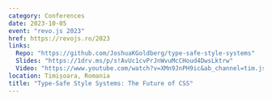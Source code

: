 ```yaml
---
category: Conferences
date: 2023-10-05
event: "revo.js 2023"
href: https://revojs.ro/2023
links:
  Repo: "https://github.com/JoshuaKGoldberg/type-safe-style-systems"
  Slides: "https://1drv.ms/p/s!AvUc1cvPrJnWvuMcCHoud4DwsLktrw"
  Video: "https://www.youtube.com/watch?v=XMn9JnPH9ic&ab_channel=tim.js"
location: Timișoara, Romania
title: "Type-Safe Style Systems: The Future of CSS"
---
```

